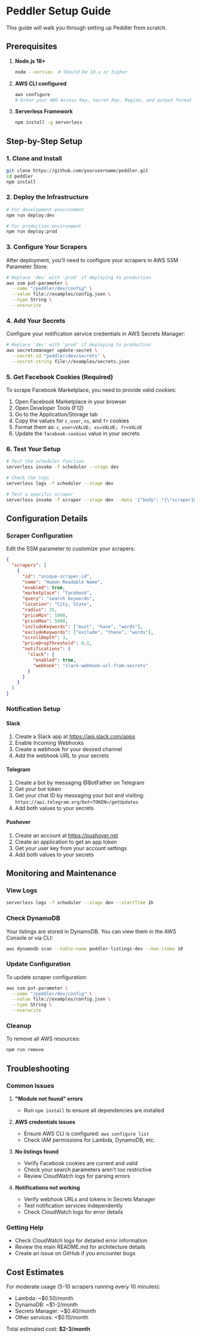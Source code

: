 # Peddler Setup Guide

This guide will walk you through setting up Peddler from scratch.

## Prerequisites

1. **Node.js 18+**
   ```bash
   node --version  # Should be 18.x or higher
   ```

2. **AWS CLI configured**
   ```bash
   aws configure
   # Enter your AWS Access Key, Secret Key, Region, and output format
   ```

3. **Serverless Framework**
   ```bash
   npm install -g serverless
   ```

## Step-by-Step Setup

### 1. Clone and Install
```bash
git clone https://github.com/yourusername/peddler.git
cd peddler
npm install
```

### 2. Deploy the Infrastructure
```bash
# For development environment
npm run deploy:dev

# For production environment
npm run deploy:prod
```

### 3. Configure Your Scrapers

After deployment, you'll need to configure your scrapers in AWS SSM Parameter Store:

```bash
# Replace 'dev' with 'prod' if deploying to production
aws ssm put-parameter \
  --name "/peddler/dev/config" \
  --value file://examples/config.json \
  --type String \
  --overwrite
```

### 4. Add Your Secrets

Configure your notification service credentials in AWS Secrets Manager:

```bash
# Replace 'dev' with 'prod' if deploying to production
aws secretsmanager update-secret \
  --secret-id "peddler/dev/secrets" \
  --secret-string file://examples/secrets.json
```

### 5. Get Facebook Cookies (Required)

To scrape Facebook Marketplace, you need to provide valid cookies:

1. Open Facebook Marketplace in your browser
2. Open Developer Tools (F12)
3. Go to the Application/Storage tab
4. Copy the values for `c_user`, `xs`, and `fr` cookies
5. Format them as: `c_user=VALUE; xs=VALUE; fr=VALUE`
6. Update the `facebook-cookies` value in your secrets

### 6. Test Your Setup

```bash
# Test the scheduler function
serverless invoke -f scheduler --stage dev

# Check the logs
serverless logs -f scheduler --stage dev

# Test a specific scraper
serverless invoke -f scraper --stage dev --data '{"body": "{\"scraperId\": \"honda-civic-manual\"}"}'
```

## Configuration Details

### Scraper Configuration

Edit the SSM parameter to customize your scrapers:

```json
{
  "scrapers": [
    {
      "id": "unique-scraper-id",
      "name": "Human Readable Name",
      "enabled": true,
      "marketplace": "facebook",
      "query": "search keywords",
      "location": "City, State",
      "radius": 25,
      "priceMin": 1000,
      "priceMax": 5000,
      "includeKeywords": ["must", "have", "words"],
      "excludeKeywords": ["exclude", "these", "words"],
      "scrollDepth": 3,
      "priceDropThreshold": 0.1,
      "notifications": {
        "slack": {
          "enabled": true,
          "webhook": "slack-webhook-url-from-secrets"
        }
      }
    }
  ]
}
```

### Notification Setup

#### Slack
1. Create a Slack app at https://api.slack.com/apps
2. Enable Incoming Webhooks
3. Create a webhook for your desired channel
4. Add the webhook URL to your secrets

#### Telegram
1. Create a bot by messaging @BotFather on Telegram
2. Get your bot token
3. Get your chat ID by messaging your bot and visiting: `https://api.telegram.org/bot<TOKEN>/getUpdates`
4. Add both values to your secrets

#### Pushover
1. Create an account at https://pushover.net
2. Create an application to get an app token
3. Get your user key from your account settings
4. Add both values to your secrets

## Monitoring and Maintenance

### View Logs
```bash
serverless logs -f scheduler --stage dev --startTime 1h
```

### Check DynamoDB
Your listings are stored in DynamoDB. You can view them in the AWS Console or via CLI:
```bash
aws dynamodb scan --table-name peddler-listings-dev --max-items 10
```

### Update Configuration
To update scraper configuration:
```bash
aws ssm put-parameter \
  --name "/peddler/dev/config" \
  --value file://examples/config.json \
  --type String \
  --overwrite
```

### Cleanup
To remove all AWS resources:
```bash
npm run remove
```

## Troubleshooting

### Common Issues

1. **"Module not found" errors**
   - Run `npm install` to ensure all dependencies are installed

2. **AWS credentials issues**
   - Ensure AWS CLI is configured: `aws configure list`
   - Check IAM permissions for Lambda, DynamoDB, etc.

3. **No listings found**
   - Verify Facebook cookies are current and valid
   - Check your search parameters aren't too restrictive
   - Review CloudWatch logs for parsing errors

4. **Notifications not working**
   - Verify webhook URLs and tokens in Secrets Manager
   - Test notification services independently
   - Check CloudWatch logs for error details

### Getting Help

- Check CloudWatch logs for detailed error information
- Review the main README.md for architecture details
- Create an issue on GitHub if you encounter bugs

## Cost Estimates

For moderate usage (5-10 scrapers running every 10 minutes):
- Lambda: ~$0.50/month
- DynamoDB: ~$1-2/month
- Secrets Manager: ~$0.40/month
- Other services: <$0.10/month

Total estimated cost: **$2-3/month**
